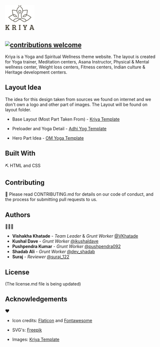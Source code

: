 # ![](assets/images/logo-dark.png "Kriya icon")

## [![contributions welcome](https://img.shields.io/badge/contributions-welcome-brightgreen.svg?style=flat)](https://github.com/AltCampus/kriya/issues)

Kriya is a Yoga and Spiritual Wellness theme website. The layout is created for Yoga trainer, Meditation centers, Asana Instructor, Physical & Mental wellness center, Weight loss centers, Fitness centers, Indian culture & Heritage development centers.

## Layout Idea

The idea for this design taken from sources we found on internet and we don't own a logo and other part of images. The Layout will be found on layout folder.

-   Base Layout (Most Part Taken From) - [Kriya Template](https://preview.themeforest.net/item/adhi-yog-meditation-wordpress-theme/full_screen_preview/25913177)

-   Preloader and Yoga Detail - [Adhi Yog Template](https://preview.themeforest.net/item/adhi-yog-meditation-wordpress-theme/full_screen_preview/25913177)

-   Hero Part Idea - [OM Yoga Template](http://ingenious-hub.com/OMYOGA/demo/index.html)

## Built With

[s]: #built-with "S/w stack"

⛏️ HTML and CSS

## Contributing

[c]: #Contributing "Guidelines for contribution"

🎅
Please read CONTRIBUTING.md for details on our code of conduct, and the process for submitting pull requests to us.

## Authors

[a]: #Authors "All the authors"

👨🏽‍💻

-   **Vishakha Khatade** - _Team Leader_ & _Grunt Worker_ [@VKhatade](https://twitter.com/VKhatade)
-   **Kushal Dave** - _Grunt Worker_ [@ikushaldave](https://twitter.com/ikushaldave)
-   **Pushpendra Kumar** - _Grunt Worker_ [@pushpendra092
    ](https://twitter.com/Pushpen51798083)
-   **Shadab Ali** - _Grunt Worker_ [@dev_shadab](https://twitter.com/dev_shadab)
-   **Suraj** - _Reviewer_ [@suraj_122](https://twitter.com/@suraj_122)

## License

[l]: #license "License type"

(The license.md file is being updated)

## Acknowledgements

[ack]: #acknowledgements "Inspirations, and code gifts"

❤️

-   Icon credits: [Flaticon](https://www.flaticon.com/) and [Fontawesome](https://fontawesome.com/)

-   SVG's: [Freepik](https://www.freepik.com/)

-   Images: [Kriya Template](https://preview.themeforest.net/item/adhi-yog-meditation-wordpress-theme/full_screen_preview/25913177)
